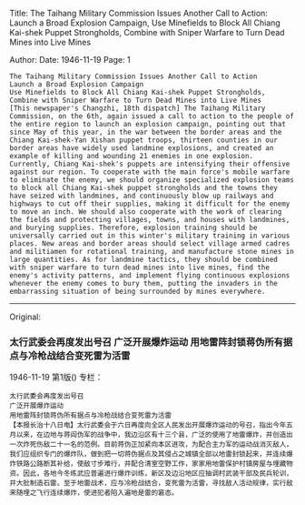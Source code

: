 Title: The Taihang Military Commission Issues Another Call to Action: Launch a Broad Explosion Campaign, Use Minefields to Block All Chiang Kai-shek Puppet Strongholds, Combine with Sniper Warfare to Turn Dead Mines into Live Mines

Author: 
Date: 1946-11-19
Page: 1

    The Taihang Military Commission Issues Another Call to Action
    Launch a Broad Explosion Campaign
    Use Minefields to Block All Chiang Kai-shek Puppet Strongholds, Combine with Sniper Warfare to Turn Dead Mines into Live Mines
    [This newspaper's Changzhi, 18th dispatch] The Taihang Military Commission, on the 6th, again issued a call to action to the people of the entire region to launch an explosion campaign, pointing out that since May of this year, in the war between the border areas and the Chiang Kai-shek-Yan Xishan puppet troops, thirteen counties in our border areas have widely used landmine explosions, and created an example of killing and wounding 21 enemies in one explosion. Currently, Chiang Kai-shek's puppets are intensifying their offensive against our region. To cooperate with the main force's mobile warfare to eliminate the enemy, we should organize specialized explosion teams to block all Chiang Kai-shek puppet strongholds and the towns they have seized with landmines, and continuously blow up railways and highways to cut off their supplies, making it difficult for the enemy to move an inch. We should also cooperate with the work of clearing the fields and protecting villages, towns, and houses with landmines, and burying supplies. Therefore, explosion training should be universally carried out in this winter's military training in various places. New areas and border areas should select village armed cadres and militiamen for rotational training, and manufacture stone mines in large quantities. As for landmine tactics, they should be combined with sniper warfare to turn dead mines into live mines, find the enemy's activity patterns, and implement flying continuous explosions whenever the enemy comes to bury them, putting the invaders in the embarrassing situation of being surrounded by mines everywhere.



<hr /> 

Original: 


### 太行武委会再度发出号召  广泛开展爆炸运动  用地雷阵封锁蒋伪所有据点与冷枪战结合变死雷为活雷

1946-11-19
第1版()
专栏：

    太行武委会再度发出号召
    广泛开展爆炸运动
    用地雷阵封锁蒋伪所有据点与冷枪战结合变死雷为活雷
    【本报长治十八日电】太行武委会于六日再度向全区人民发出开展爆炸运动的号召，指出今年五月以来，在边地与蒋阎伪军的战争中，我边沿区有十三个县，广泛的使用了地雷爆炸，并创造出一次炸死伤敌二十一名的范例。目前蒋伪正加紧向本区进攻，为配合主力军的运动战消灭敌人，我们应组织专门的爆炸队，做到把一切蒋伪据点及其侵占之城镇全部以地雷封锁起来，并连续爆炸铁路公路断其补给，使敌寸步难行，并配合清室空野工作，家家用地雷保护村镇房屋与埋藏物资。因此，各地今冬练武应普遍进行爆炸训练，新区及边沿地区应抽调村武装干部及民兵轮训，并大批制造石雷。至于地雷战术，应与冷枪战结合，变死雷为活雷，寻找敌人活动规律，实行敌来随埋之飞行连续爆炸，使进犯者陷入遍地是雷的窘态。
